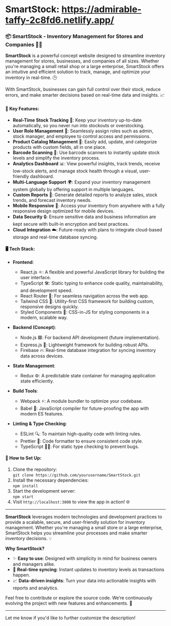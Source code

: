 # SmartStock: https://admirable-taffy-2c8fd6.netlify.app/

### 📦 **SmartStock** - Inventory Management for Stores and Companies 🏪💼

**SmartStock** is a powerful concept website designed to streamline inventory management for stores, businesses, and companies of all sizes. Whether you're managing a small retail shop or a large enterprise, SmartStock offers an intuitive and efficient solution to track, manage, and optimize your inventory in real-time. 🕒

With SmartStock, businesses can gain full control over their stock, reduce errors, and make smarter decisions based on real-time data and insights. 📈

#### 🌟 **Key Features**:
- **Real-Time Stock Tracking** 🔄: Keep your inventory up-to-date automatically, so you never run into stockouts or overstocking. 
- **User Role Management** 👥: Seamlessly assign roles such as admin, stock manager, and employee to control access and permissions.
- **Product Catalog Management** 🛒: Easily add, update, and categorize products with custom fields, all in one place.
- **Barcode Scanning** 📲: Use barcode scanners to instantly update stock levels and simplify the inventory process.
- **Analytics Dashboard** 📊: View powerful insights, track trends, receive low-stock alerts, and manage stock health through a visual, user-friendly dashboard.
- **Multi-Language Support** 🌍: Expand your inventory management system globally by offering support in multiple languages.
- **Custom Reports** 📑: Generate detailed reports to analyze sales, stock trends, and forecast inventory needs.
- **Mobile Responsive** 📱: Access your inventory from anywhere with a fully responsive design optimized for mobile devices.
- **Data Security** 🔒: Ensure sensitive data and business information are kept secure with built-in encryption and best practices.
- **Cloud Integration** ☁️: Future-ready with plans to integrate cloud-based storage and real-time database syncing.

#### 🖥️ **Tech Stack**:
- **Frontend**:
  - React.js ⚛️: A flexible and powerful JavaScript library for building the user interface.
  - TypeScript 🛠️: Static typing to enhance code quality, maintainability, and development speed.
  - React Router 🔗: For seamless navigation across the web app.
  - Tailwind CSS 🎨: Utility-first CSS framework for building custom, responsive designs quickly.
  - Styled Components 💅: CSS-in-JS for styling components in a modern, scalable way.
  
- **Backend (Concept)**:
  - Node.js 🟩: For backend API development (future implementation).
  - Express.js 🚀: Lightweight framework for building robust APIs.
  - Firebase 🔥: Real-time database integration for syncing inventory data across devices.
  
- **State Management**:
  - Redux ⚙️: A predictable state container for managing application state efficiently.

- **Build Tools**:
  - Webpack ⚡: A module bundler to optimize your codebase.
  - Babel 🔄: JavaScript compiler for future-proofing the app with modern ES features.
  
- **Linting & Type Checking**:
  - ESLint 🔍: To maintain high-quality code with linting rules.
  - Prettier 📏: Code formatter to ensure consistent code style.
  - TypeScript 🧑‍💻: For static type checking to prevent bugs.

#### 🚀 **How to Set Up**:
1. Clone the repository:  
   `git clone https://github.com/yourusername/SmartStock.git`  
2. Install the necessary dependencies:  
   `npm install`  
3. Start the development server:  
   `npm start`  
4. Visit `http://localhost:3000` to view the app in action! 🌐

---

**SmartStock** leverages modern technologies and development practices to provide a scalable, secure, and user-friendly solution for inventory management. Whether you're managing a small store or a large enterprise, SmartStock helps you streamline your processes and make smarter inventory decisions. 💡

**Why SmartStock?**  
- ✨ **Easy to use**: Designed with simplicity in mind for business owners and managers alike.
- 🔄 **Real-time syncing**: Instant updates to inventory levels as transactions happen.
- 📈 **Data-driven insights**: Turn your data into actionable insights with reports and analytics.

Feel free to contribute or explore the source code. We’re continuously evolving the project with new features and enhancements. 🚀

---

Let me know if you'd like to further customize the description!
